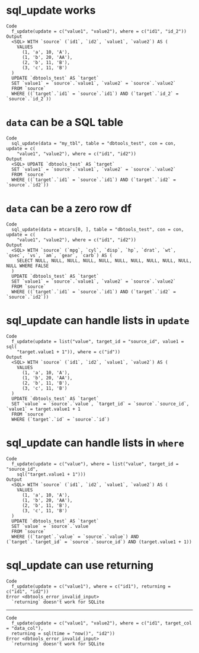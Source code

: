# sql_update works

    Code
      f_update(update = c("value1", "value2"), where = c("id1", "id_2"))
    Output
      <SQL> WITH `source` (`id1`, `id2`, `value1`, `value2`) AS (
        VALUES
          (1, 'a', 10, 'A'),
          (1, 'b', 20, 'AA'),
          (2, 'b', 11, 'B'),
          (3, 'c', 11, 'B')
      )
      UPDATE `dbtools_test` AS `target`
      SET `value1` = `source`.`value1`, `value2` = `source`.`value2`
      FROM `source`
      WHERE ((`target`.`id1` = `source`.`id1`) AND (`target`.`id_2` = `source`.`id_2`))

# `data` can be a SQL table

    Code
      sql_update(data = "my_tbl", table = "dbtools_test", con = con, update = c(
        "value1", "value2"), where = c("id1", "id2"))
    Output
      <SQL> UPDATE `dbtools_test` AS `target`
      SET `value1` = `source`.`value1`, `value2` = `source`.`value2`
      FROM `source`
      WHERE ((`target`.`id1` = `source`.`id1`) AND (`target`.`id2` = `source`.`id2`))

# `data` can be a zero row df

    Code
      sql_update(data = mtcars[0, ], table = "dbtools_test", con = con, update = c(
        "value1", "value2"), where = c("id1", "id2"))
    Output
      <SQL> WITH `source` (`mpg`, `cyl`, `disp`, `hp`, `drat`, `wt`, `qsec`, `vs`, `am`, `gear`, `carb`) AS (
        SELECT NULL, NULL, NULL, NULL, NULL, NULL, NULL, NULL, NULL, NULL, NULL WHERE FALSE
      )
      UPDATE `dbtools_test` AS `target`
      SET `value1` = `source`.`value1`, `value2` = `source`.`value2`
      FROM `source`
      WHERE ((`target`.`id1` = `source`.`id1`) AND (`target`.`id2` = `source`.`id2`))

# sql_update can handle lists in `update`

    Code
      f_update(update = list("value", target_id = "source_id", value1 = sql(
        "target.value1 + 1")), where = c("id"))
    Output
      <SQL> WITH `source` (`id1`, `id2`, `value1`, `value2`) AS (
        VALUES
          (1, 'a', 10, 'A'),
          (1, 'b', 20, 'AA'),
          (2, 'b', 11, 'B'),
          (3, 'c', 11, 'B')
      )
      UPDATE `dbtools_test` AS `target`
      SET `value` = `source`.`value`, `target_id` = `source`.`source_id`, `value1` = target.value1 + 1
      FROM `source`
      WHERE (`target`.`id` = `source`.`id`)

# sql_update can handle lists in `where`

    Code
      f_update(update = c("value"), where = list("value", target_id = "source_id",
        sql("target.value1 + 1")))
    Output
      <SQL> WITH `source` (`id1`, `id2`, `value1`, `value2`) AS (
        VALUES
          (1, 'a', 10, 'A'),
          (1, 'b', 20, 'AA'),
          (2, 'b', 11, 'B'),
          (3, 'c', 11, 'B')
      )
      UPDATE `dbtools_test` AS `target`
      SET `value` = `source`.`value`
      FROM `source`
      WHERE ((`target`.`value` = `source`.`value`) AND (`target`.`target_id` = `source`.`source_id`) AND (target.value1 + 1))

# sql_update can use returning

    Code
      f_update(update = c("value1"), where = c("id1"), returning = c("id1", "id2"))
    Error <dbtools_error_invalid_input>
      `returning` doesn't work for SQLite

---

    Code
      f_update(update = c("value1", "value2"), where = c("id1", target_col = "data_col"),
      returning = sql(time = "now()", "id2"))
    Error <dbtools_error_invalid_input>
      `returning` doesn't work for SQLite

